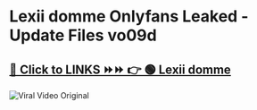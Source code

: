 
 # Lexii domme Onlyfans Leaked - Update Files vo09d

## <h2><a href="https://clipsfans.com/Lexii_domme&ref=git">🔗 Click to LINKS ⏩⏩ 👉 🟢 Lexii domme </a></h2>

<a href="https://clipsfans.com/Lexii_domme&ref=git" rel="nofollow" data-target="animated-image.originalLink"><img src="https://i.ibb.co.com/xMMVF88/686577567.gif" alt="Viral Video Original" style="max-width: 100%; display: inline-block;" data-target="animated-image.originalImage"></a>

